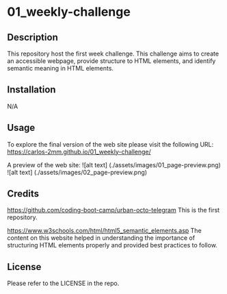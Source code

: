 # 01_weekly-challenge

## Description
This repository host the first week challenge. This challenge aims to create an accessible webpage, provide structure to HTML elements, and identify semantic meaning in HTML elements.
## Installation
N/A

## Usage
To explore the final version of the web site please visit the following URL:
https://carlos-2mm.github.io/01_weekly-challenge/

A preview of the web site:
![alt text] (./assets/images/01_page-preview.png)
![alt text] (./assets/images/02_page-preview.png)

## Credits
https://github.com/coding-boot-camp/urban-octo-telegram
This is the first repository.

https://www.w3schools.com/html/html5_semantic_elements.asp
The content on this website helped in understanding the importance of structuring HTML elements properly and provided best practices to follow.

## License
Please refer to the LICENSE in the repo.